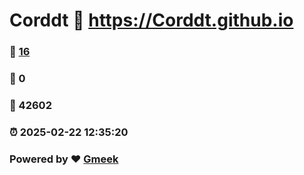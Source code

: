 # Corddt :link: https://Corddt.github.io 
### :page_facing_up: [16](https://Corddt.github.io/tag.html) 
### :speech_balloon: 0 
### :hibiscus: 42602 
### :alarm_clock: 2025-02-22 12:35:20 
### Powered by :heart: [Gmeek](https://github.com/Meekdai/Gmeek)
